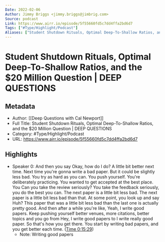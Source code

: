 ```yaml
---
Date: 2022-02-06
Author: Jimmy Briggs <jimmy.briggs@jimbrig.com>
Source: podcast
Link: https://www.airr.io/episode/5f55660fd5c7dd4ffa2bd6d7
Tags: ["#Type/Highlight/Podcast"]
Aliases: ["Student Shutdown Rituals, Optimal Deep-To-Shallow Ratios, and the $20 Million Question | DEEP QUESTIONS", "Student Shutdown Rituals, Optimal Deep-To-Shallow Ratios, and the $20 Million Question | DEEP QUESTIONS"]
---
```

# Student Shutdown Rituals, Optimal Deep-To-Shallow Ratios, and the $20 Million Question | DEEP QUESTIONS

## Metadata
- Author: [[Deep Questions with Cal Newport]]
- Full Title: Student Shutdown Rituals, Optimal Deep-To-Shallow Ratios, and the $20 Million Question | DEEP QUESTIONS
- Category: #Type/Highlight/Podcast
- URL: https://www.airr.io/episode/5f55660fd5c7dd4ffa2bd6d7

## Highlights
- Speaker 0: And then you say Okay, how do I do? A little bit better next time. Next time you're gonna write a bad paper. But it could be slightly less bad. You try as hard as you can. You push yourself. You're deliberately practicing. You wanted to get accepted at the best place. You Can you take the review seriously? You take the feedback seriously, you do the best you can. The next paper is a little bit less bad. The next paper is a little bit less bad than that. At some point, you look up and say Huh? This paper that was a little bit less bad than the last one is actually pretty good. And then after a while you're like, Yeah, I write good papers. Keep pushing yourself better venues, more citations, better topics and you go from Hey, I write good papers to I write really good paper. So that's how you get there. You start by writing bad papers, and you get better each time. ([Time 0:15:29](https://www.airr.io/quote/5fc53237bb807d709030a582))
    - Note: Writing good papers
